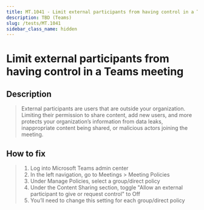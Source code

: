 ```yaml
---
title: MT.1041 - Limit external participants from having control in a Teams meeting
description: TBD (Teams)
slug: /tests/MT.1041
sidebar_class_name: hidden
---
```


# Limit external participants from having control in a Teams meeting

## Description

> External participants are users that are outside your organization. Limiting their permission to share content, add new users, and more protects your organization’s information from data leaks, inappropriate content being shared, or malicious actors joining the meeting.

## How to fix

> 1. Log into Microsoft Teams admin center
> 2. In the left navigation, go to Meetings > Meeting Policies
> 3. Under Manage Policies, select a group/direct policy
> 4. Under the Content Sharing section, toggle "Allow an external participant to give or request control" to Off
> 5. You’ll need to change this setting for each group/direct policy
